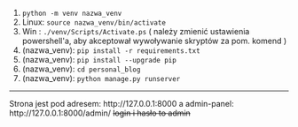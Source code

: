 1) `python -m venv nazwa_venv`
2) Linux: `source nazwa_venv/bin/activate`
2) Win : `./venv/Scripts/Activate.ps` ( należy zmienić ustawienia powershell'a, aby akceptował wywoływanie skryptów za pom. komend )
3) (nazwa_venv): `pip install -r requirements.txt`
4) (nazwa_venv): `pip install --upgrade pip`
5) (nazwa_venv): `cd personal_blog`
6) (nazwa_venv): `python manage.py runserver`
<hr>
Strona jest pod adresem: http://127.0.0.1:8000
a admin-panel: http://127.0.0.1:8000/admin/
<s>login i hasło to admin</s>